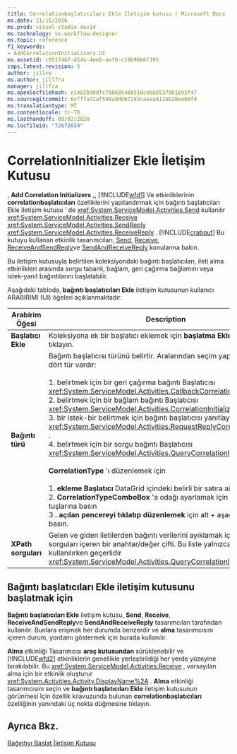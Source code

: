 ```yaml
---
title: Correlationbaşlatıcıları Ekle Iletişim kutusu | Microsoft Docs
ms.date: 11/15/2016
ms.prod: visual-studio-dev14
ms.technology: vs-workflow-designer
ms.topic: reference
f1_keywords:
- AddCorrelationInitializers.UI
ms.assetid: c0517467-d54a-4ee6-aef0-c19b96b6f395
caps.latest.revision: 5
author: jillre
ms.author: jillfra
manager: jillfra
ms.openlocfilehash: e1402b90dfc78068546b510ce6b85379b1695f47
ms.sourcegitcommit: 6cfffa72af599a9d667249caaaa411bb28ea69fd
ms.translationtype: MT
ms.contentlocale: tr-TR
ms.lasthandoff: 09/02/2020
ms.locfileid: "72672034"
---
```

# <a name="add-correlationinitializers-dialog-box"></a>CorrelationInitializer Ekle İletişim Kutusu
, **Add Correlation Initializers** ,, [!INCLUDE[wfd1](../includes/wfd1-md.md)] Ve etkinliklerinin **correlationbaşlatıcıları** özelliklerini yapılandırmak için bağıntı başlatıcıları Ekle iletişim kutusu ' de <xref:System.ServiceModel.Activities.Send> kullanılır <xref:System.ServiceModel.Activities.Receive> <xref:System.ServiceModel.Activities.SendReply> <xref:System.ServiceModel.Activities.ReceiveReply> . [!INCLUDE[crabout](../includes/crabout-md.md)] Bu kutuyu kullanan etkinlik tasarımcıları, [Send](../workflow-designer/send-activity-designer.md), [Receive](../workflow-designer/receive-activity-designer.md), [ReceiveAndSendReply](../workflow-designer/receiveandsendreply-template-designer.md)ve [SendAndReceiveReply](../workflow-designer/sendandreceivereply-template-designer.md) konularına bakın.

 Bu iletişim kutusuyla belirtilen koleksiyondaki bağıntı başlatıcıları, ileti alma etkinlikleri arasında sorgu tabanlı, bağlam, geri çağırma bağlamını veya istek-yanıt bağıntılarını başlatabilir.

 Aşağıdaki tabloda, **bağıntı başlatıcıları Ekle** iletişim kutusunun kullanıcı ARABIRIMI (UI) öğeleri açıklanmaktadır.

|Arabirim Öğesi|Description|
|----------------|-----------------|
|**Başlatıcı Ekle**|Koleksiyona ek bir başlatıcı eklemek için **başlatma Ekle** kutusuna tıklayın.|
|**Bağıntı türü**|Bağıntı başlatıcısı türünü belirtir. Aralarından seçim yapabileceğiniz dört tür vardır:<br /><br /> 1. belirtmek için bir geri çağırma bağıntı Başlatıcısı <xref:System.ServiceModel.Activities.CallbackCorrelationInitializer> .<br />2. belirtmek için bir bağlam bağıntı Başlatıcısı <xref:System.ServiceModel.Activities.CorrelationInitializer> .<br />3. bir istek-bir belirtmek için bağıntı başlatıcısı yanıtlayın <xref:System.ServiceModel.Activities.RequestReplyCorrelationInitializer> .<br />4. belirtmek için bir sorgu bağıntı Başlatıcısı <xref:System.ServiceModel.Activities.QueryCorrelationInitializer> .<br /><br /> **CorrelationType** 'ı düzenlemek için<br /><br /> 1. **ekleme Başlatıcı** DataGrid içindeki belirli bir satıra ait sekme.<br />2. **CorrelationTypeComboBox** 'a odağı ayarlamak için CTRL + TAB tuşlarına basın<br />3 **. açılan pencereyi tıklatıp düzenlemek** için alt + aşağı tuşlarına basın.|
|**XPath sorguları**|Gelen ve giden iletilerden bağıntı verilerini ayıklamak için kullanılan sorguları içeren bir anahtar/değer çifti. Bu liste yalnızca türler kullanılırken geçerlidir <xref:System.ServiceModel.Activities.QueryCorrelationInitializer> .|

## <a name="to-launch-the-add-correlation-initializers-dialog-box"></a>Bağıntı başlatıcıları Ekle iletişim kutusunu başlatmak için
 **Bağıntı başlatıcıları Ekle** iletişim kutusu, **Send**, **Receive**, **ReceiveAndSendReply**ve **SendAndReceiveReply** tasarımcıları tarafından kullanılır. Bunlara erişmek her durumda benzerdir ve **alma** tasarımcısını içeren durum, yordamı göstermek için burada kullanılır.

 **Alma** etkinliği Tasarımcısı **araç kutusundan** sürüklenebilir ve [!INCLUDE[wfd2](../includes/wfd2-md.md)] etkinliklerin genellikle yerleştirildiği her yerde yüzeyine bırakılabilir. Bu <xref:System.ServiceModel.Activities.Receive> , varsayılan alma için bir etkinlik oluşturur <xref:System.Activities.Activity.DisplayName%2A> . **Alma** etkinliği tasarımcısını seçin ve **bağıntı başlatıcıları Ekle** iletişim kutusunun görünmesi Için özellik kılavuzunda bulunan **correlationbaşlatıcıları** özelliğinin yanındaki üç nokta düğmesine tıklayın.

## <a name="see-also"></a>Ayrıca Bkz.
 [Bağıntıyı Başlat İletişim Kutusu](../workflow-designer/initialize-correlation-dialog-box.md)